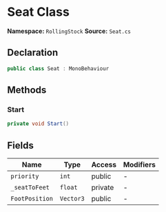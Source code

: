 # Seat Class

**Namespace:** `RollingStock`
**Source:** `Seat.cs`

## Declaration

```csharp
public class Seat : MonoBehaviour
```

## Methods

### Start

```csharp
private void Start()
```

## Fields

| Name | Type | Access | Modifiers |
|------|------|--------|-----------|
| `priority` | `int` | public | - |
| `_seatToFeet` | `float` | private | - |
| `FootPosition` | `Vector3` | public | - |

